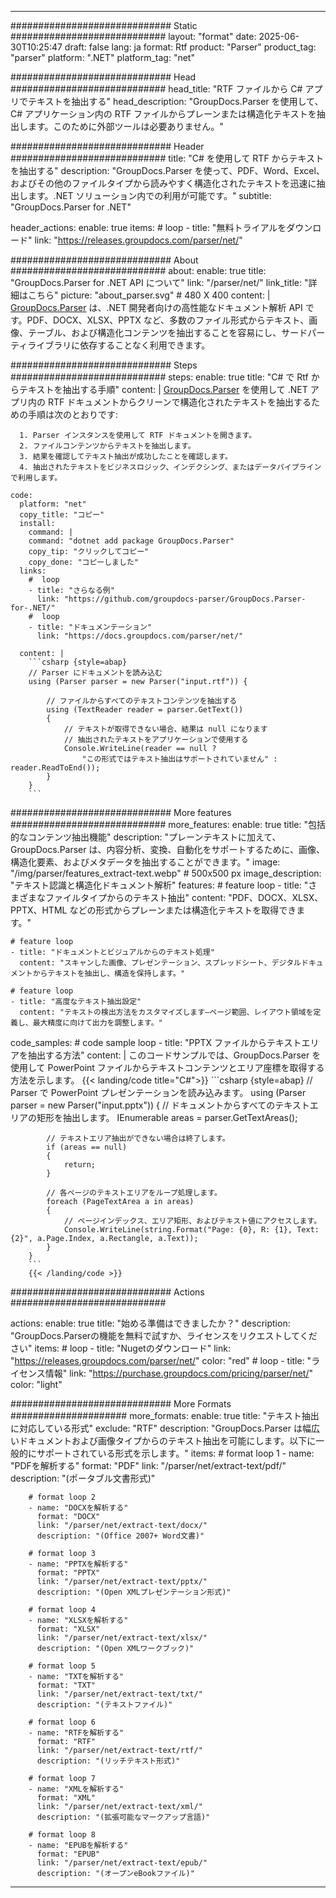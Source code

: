 


---
############################# Static ############################
layout: "format"
date:  2025-06-30T10:25:47
draft: false
lang: ja
format: Rtf
product: "Parser"
product_tag: "parser"
platform: ".NET"
platform_tag: "net"

############################# Head ############################
head_title: "RTF ファイルから C# アプリでテキストを抽出する"
head_description: "GroupDocs.Parser を使用して、C# アプリケーション内の RTF ファイルからプレーンまたは構造化テキストを抽出します。このために外部ツールは必要ありません。"

############################# Header ############################
title: "C# を使用して RTF からテキストを抽出する" 
description: "GroupDocs.Parser を使って、PDF、Word、Excel、およびその他のファイルタイプから読みやすく構造化されたテキストを迅速に抽出します。.NET ソリューション内での利用が可能です。"
subtitle: "GroupDocs.Parser for .NET" 

header_actions:
  enable: true
  items:
    #  loop
    - title: "無料トライアルをダウンロード"
      link: "https://releases.groupdocs.com/parser/net/"
      
############################# About ############################
about:
    enable: true
    title: "GroupDocs.Parser for .NET API について"
    link: "/parser/net/"
    link_title: "詳細はこちら"
    picture: "about_parser.svg" # 480 X 400
    content: |
       [GroupDocs.Parser](/parser/net/) は、.NET 開発者向けの高性能なドキュメント解析 API です。PDF、DOCX、XLSX、PPTX など、多数のファイル形式からテキスト、画像、テーブル、および構造化コンテンツを抽出することを容易にし、サードパーティライブラリに依存することなく利用できます。

############################# Steps ############################
steps:
    enable: true
    title: "C# で Rtf からテキストを抽出する手順"
    content: |
      [GroupDocs.Parser](/parser/net/) を使用して .NET アプリ内の RTF ドキュメントからクリーンで構造化されたテキストを抽出するための手順は次のとおりです:
      
      1. Parser インスタンスを使用して RTF ドキュメントを開きます。
      2. ファイルコンテンツからテキストを抽出します。
      3. 結果を確認してテキスト抽出が成功したことを確認します。
      4. 抽出されたテキストをビジネスロジック、インデクシング、またはデータパイプラインで利用します。
   
    code:
      platform: "net"
      copy_title: "コピー"
      install:
        command: |
        command: "dotnet add package GroupDocs.Parser"
        copy_tip: "クリックしてコピー"
        copy_done: "コピーしました"
      links:
        #  loop
        - title: "さらなる例"
          link: "https://github.com/groupdocs-parser/GroupDocs.Parser-for-.NET/"
        #  loop
        - title: "ドキュメンテーション"
          link: "https://docs.groupdocs.com/parser/net/"
          
      content: |
        ```csharp {style=abap}
        // Parser にドキュメントを読み込む
        using (Parser parser = new Parser("input.rtf")) {

            // ファイルからすべてのテキストコンテンツを抽出する
            using (TextReader reader = parser.GetText()) 
            {
                // テキストが取得できない場合、結果は null になります
                // 抽出されたテキストをアプリケーションで使用する
                Console.WriteLine(reader == null ? 
                    "この形式ではテキスト抽出はサポートされていません" : reader.ReadToEnd());
            }
        }
        ```  

############################# More features ############################
more_features:
  enable: true
  title: "包括的なコンテンツ抽出機能"
  description: "プレーンテキストに加えて、GroupDocs.Parser は、内容分析、変換、自動化をサポートするために、画像、構造化要素、およびメタデータを抽出することができます。"
  image: "/img/parser/features_extract-text.webp" # 500x500 px
  image_description: "テキスト認識と構造化ドキュメント解析"
  features:
    # feature loop
    - title: "さまざまなファイルタイプからのテキスト抽出"
      content: "PDF、DOCX、XLSX、PPTX、HTML などの形式からプレーンまたは構造化テキストを取得できます。"

    # feature loop
    - title: "ドキュメントとビジュアルからのテキスト処理"
      content: "スキャンした画像、プレゼンテーション、スプレッドシート、デジタルドキュメントからテキストを抽出し、構造を保持します。"

    # feature loop
    - title: "高度なテキスト抽出設定"
      content: "テキストの検出方法をカスタマイズします—ページ範囲、レイアウト領域を定義し、最大精度に向けて出力を調整します。"
      
  code_samples:
    # code sample loop
    - title: "PPTX ファイルからテキストエリアを抽出する方法"
      content: |
        このコードサンプルでは、GroupDocs.Parser を使用して PowerPoint ファイルからテキストコンテンツとエリア座標を取得する方法を示します。
        {{< landing/code title="C#">}}
        ```csharp {style=abap}
        //  Parser で PowerPoint プレゼンテーションを読み込みます。
        using (Parser parser = new Parser("input.pptx"))
        {
            // ドキュメントからすべてのテキストエリアの矩形を抽出します。
            IEnumerable<PageTextArea> areas = parser.GetTextAreas();

            // テキストエリア抽出ができない場合は終了します。
            if (areas == null)
            {
                return;
            }

            // 各ページのテキストエリアをループ処理します。
            foreach (PageTextArea a in areas)
            {
                // ページインデックス、エリア矩形、およびテキスト値にアクセスします。
                Console.WriteLine(string.Format("Page: {0}, R: {1}, Text: {2}", a.Page.Index, a.Rectangle, a.Text));
            }
        }
        ```
        {{< /landing/code >}}


############################# Actions ############################

actions:
  enable: true
  title: "始める準備はできましたか？"
  description: "GroupDocs.Parserの機能を無料で試すか、ライセンスをリクエストしてください"
  items:
    #  loop
    - title: "Nugetのダウンロード"
      link: "https://releases.groupdocs.com/parser/net/"
      color: "red"
        #  loop
    - title: "ライセンス情報"
      link: "https://purchase.groupdocs.com/pricing/parser/net/"
      color: "light"


############################# More Formats #####################
more_formats:
    enable: true
    title: "テキスト抽出に対応している形式"
    exclude: "RTF"
    description: "GroupDocs.Parser は幅広いドキュメントおよび画像タイプからのテキスト抽出を可能にします。以下に一般的にサポートされている形式を示します。"
    items: 
        # format loop 1
        - name: "PDFを解析する"
          format: "PDF"
          link: "/parser/net/extract-text/pdf/"
          description: "(ポータブル文書形式)"
          
        # format loop 2
        - name: "DOCXを解析する"
          format: "DOCX"
          link: "/parser/net/extract-text/docx/"
          description: "(Office 2007+ Word文書)"
          
        # format loop 3
        - name: "PPTXを解析する"
          format: "PPTX"
          link: "/parser/net/extract-text/pptx/"
          description: "(Open XMLプレゼンテーション形式)"
          
        # format loop 4
        - name: "XLSXを解析する"
          format: "XLSX"
          link: "/parser/net/extract-text/xlsx/"
          description: "(Open XMLワークブック)"
          
        # format loop 5
        - name: "TXTを解析する"
          format: "TXT"
          link: "/parser/net/extract-text/txt/"
          description: "(テキストファイル)"
          
        # format loop 6
        - name: "RTFを解析する"
          format: "RTF"
          link: "/parser/net/extract-text/rtf/"
          description: "(リッチテキスト形式)"
          
        # format loop 7
        - name: "XMLを解析する"
          format: "XML"
          link: "/parser/net/extract-text/xml/"
          description: "(拡張可能なマークアップ言語)"
          
        # format loop 8
        - name: "EPUBを解析する"
          format: "EPUB"
          link: "/parser/net/extract-text/epub/"
          description: "(オープンeBookファイル)"
         
          

---